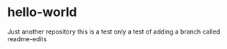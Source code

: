 # hello-world
Just another repository
this is a test only a test of adding a branch called readme-edits
